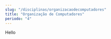```yaml
---
slug: "/disciplinas/organizacaodecomputadores"
title: "Organização de Computadores"
periodo: "4"
---
```


Hello
